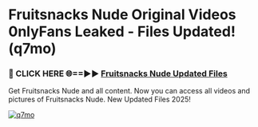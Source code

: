 # Fruitsnacks Nude Original Videos 0nlyFans Leaked - Files Updated! (q7mo)

<h3>🔴 CLICK HERE 🌐==►► <a href="https://tinyurl.com/52m3yx9h" rel="nofollow">Fruitsnacks Nude Updated Files</a></h3>

Get Fruitsnacks Nude and all content. Now you can access all videos and pictures of Fruitsnacks Nude. New Updated Files 2025!

[![q7mo](https://i.imgur.com/TnHtlc8.gif)](https://tinyurl.com/52m3yx9h)
